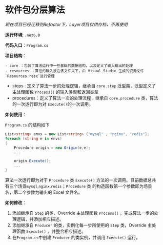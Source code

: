 # 软件包分层算法

*现在项目已经迁移到Refactor下，Layer项目仅供存档，不再使用*

**运行环境**: `.net6.0`

**代码入口**：`Program.cs`

**项目结构**：

	- core ：包装了算法运行中一些基础的数据结构，以及定义了输入输出的处理
	- resources ：算法的输入放在该文件夹下，由 Visual Studio 生成的资源文件`Resources.resx`进行管理

- steps : 定义了算法一步的处理逻辑，继承自 `core.step` 泛型类，泛型定义了主处理函数 `Process()` 的输入类型和返回类型
- procedures：定义了算法一次的处理流程，继承自 `core.procedure` 类，算法的一次运行即为对 `Execute()`的一次调用。

**如何使用**：

`Program.cs` 的结构如下

```c#
List<string> envs = new List<string> {"mysql" , "nginx", "redis"};
foreach (string e in envs)
{
    Procedure origin = new Origin(e,e);
    ...

    origin.Execute();
    ...
}
```

算法一次运行即为对于 `Procedure` 类 `Execute()` 方法的一次调用。目前数据总共有三个场景`mysql`,`nginx`,`redis`；`Procedure` 类	的构造函数第一个参数即为场景名，第二个参数为输出的 Excel 文件名。

**如何修改**：

1. 添加继承自 `Step` 的类，Override 主处理函数 `Process()` ，完成算法一步的处理逻辑，并添加相应描述。
2. 添加继承自 `Producer` 的类，实例化每一步所使用的 `Step` 类，Override 主处理函数 `Execute()` ，并整合相应描述。
3. 在`Program.cs`中创建 `Producer` 的类实例，并调用 `Execute()` 运行。



